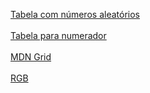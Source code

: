 <a href="https://murilomcabral.github.io/projetos-de-teste/randomTable/index.html">Tabela com números aleatórios</a><br><br>
<a href="https://murilomcabral.github.io/projetos-de-teste/tabelaNumerador/index.html">Tabela para numerador</a><br><br>
<a href="https://murilomcabral.github.io/projetos-de-teste/grid/grid-01/index.html">MDN Grid</a><br><br>
<a href="https://murilomcabral.github.io/projetos-de-teste/webTest/index.html">RGB</a><br><br>
